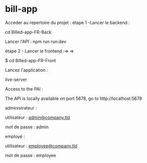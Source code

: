# bill-app

Acceder au repertoire du projet :
étape 1 -Lancer le backend :

cd Billed-app-FR-Back


Lancer l'API :
npm run run:dev


étape 2 - Lancer le frontend :=> =>


$ cd Billed-app-FR-Front


Lancez l'application :


live-server


Access to the PAI :

The API is locally available on port 5678, go to http://localhost:5678

administrateur :

utilisateur : admin@company.tld 

mot de passe : admin


employé :


utilisateur : employee@company.tld


mot de passe : employee
